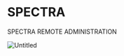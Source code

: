 # SPECTRA
SPECTRA REMOTE ADMINISTRATION 


![Untitled]([https://i.imgur.com/OiUOU2n.jpg](https://i.imgur.com/af3NFmb.png))
